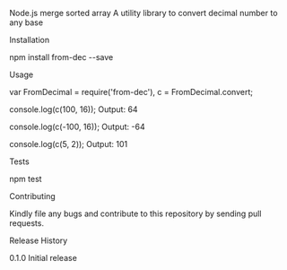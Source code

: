 Node.js merge sorted array
A utility library to convert decimal number to any base

Installation

npm install from-dec --save

Usage

var FromDecimal = require('from-dec'), 
    c = FromDecimal.convert;

console.log(c(100, 16));
  Output: 64

console.log(c(-100, 16));
  Output: -64

console.log(c(5, 2));
  Output: 101

Tests

npm test

Contributing

Kindly file any bugs and contribute to this repository by sending pull requests.

Release History

0.1.0 Initial release

